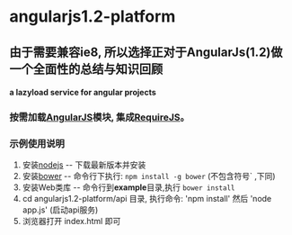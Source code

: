 # angularjs1.2-platform

## **由于需要兼容ie8, 所以选择正对于AngularJs(1.2)做一个全面性的总结与知识回顾**

#### a lazyload service for angular projects
### 按需加载[AngularJS](http://angularjs.org)模块, 集成[RequireJS](http://requirejs.org/‎)。

### 示例使用说明

1. 安装[nodejs](http://nodejs.org) -- 下载最新版本并安装
2. 安装[bower](https://github.com/bower/bower) -- 命令行下执行: `npm install -g bower`  (不包含符号` ,下同)
3. 安装Web类库 --  命令行到**example**目录,执行 `bower install`
4. cd angularjs1.2-platform/api 目录, 执行命令: 'npm install' 然后 'node app.js' (启动api服务)
5. 浏览器打开 index.html 即可
